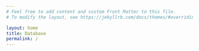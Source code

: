 ```yaml
---
# Feel free to add content and custom Front Matter to this file.
# To modify the layout, see https://jekyllrb.com/docs/themes/#overriding-theme-defaults

layout: home
title: Database
permalink: /
---
```

<style>
  /* Common custom components between Main Site and Notes: Searchbar, Backbutton, ContentBox, Related Posts/Notes, Copyright,  */

.searchbar input[type="text"] {
    position: relative;
    padding-left: 50px;
    box-sizing : border-box;
    width: 100%;
    height: 40px;
    font-family:  Inter, 'Segoe UI', Roboto, 'Helvetica Neue', Arial, sans-serif !important;
    color: #555;
    font-size: 18px;
    border-bottom: 1px solid #f8f9fa;
    background: #fff;
    display: flex;
    border: 1px solid #dfe1e5;
    box-shadow: none;
    border-radius: 24px;
    margin: 0 auto;
}

::placeholder {
    color: #999;
    font-size: 18px;
    font-family:  Inter, 'Segoe UI', Roboto, 'Helvetica Neue', Arial, sans-serif !important;
}
.searchbar i {
    position: absolute;
    vertical-align: middle;
    margin-top: -2px;
    padding-left: 20px;
    color: #888; 
    padding-top: 12.5px;
    z-index: 1;
}
  
.searchbar input[type="text"]:focus {
    border-color: #f8f9fa;
    box-shadow: 0 0 8px 0 #A7D0EB;
}
  
.searchbar input[type=text]:hover {
    background-color: white;
}
  
.searchbar input[type=text]:active,
.searchbar input[type=text]:focus {
    background-color: white;
    outline: none;
} 

.search_res {
    padding-left: 10px;
}

.search_res:hover {
 background-color: #f4f4f4;
}

.search_res:hover > a {
    font-weight: 600;
}
  </style>
